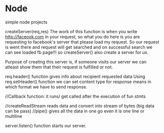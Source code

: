 # Node
simple node projects

createServer(req,res) The work of this function is 
when you write http://faceook.com in your request, so what you do here is you are requesting to facebook's server that please load my request. So our request is went there and request will get searched and on successful search we can see loaded fb page!!!
so createServer() also create a server for us.

Purpose of creating this server is, if someone visits our server we can atleast show them that their request is fulfilled or not.

req.header() function gives info about recipient requested data
Using req.setHeader() function we can set content type for response means in which format we have to send response.

//Callback function: it runs/ get called after the execution of fun stmts

 //createReadStream reads data and convert into stream of bytes (big data can be pass)
 //pipe() gives all the data in one go even it is one line or multiline

server.listen() function starts our server.
